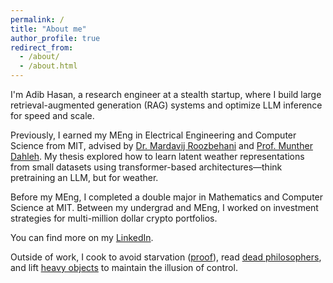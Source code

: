 ```yaml
---
permalink: /
title: "About me"
author_profile: true
redirect_from: 
  - /about/
  - /about.html
---
```


I'm Adib Hasan, a research engineer at a stealth startup, where I build large retrieval-augmented generation (RAG) systems and optimize LLM inference for speed and scale.

Previously, I earned my MEng in Electrical Engineering and Computer Science from MIT, advised by [Dr. Mardavij Roozbehani](https://idss.mit.edu/staff/mardavij-roozbehani/) and [Prof. Munther Dahleh](https://idss.mit.edu/staff/munther-dahleh/). My thesis explored how to learn latent weather representations from small datasets using transformer-based architectures—think pretraining an LLM, but for weather.

Before my MEng, I completed a double major in Mathematics and Computer Science at MIT. Between my undergrad and MEng, I worked on investment strategies for multi-million dollar crypto portfolios.

You can find more on my [LinkedIn](https://linkedin.com/in/adib-hasan).

Outside of work, I cook to avoid starvation ([proof](https://www.instagram.com/le.spicemaster/)), read [dead philosophers](/reading/), and lift [heavy objects](/powerlifting/) to maintain the illusion of control.
